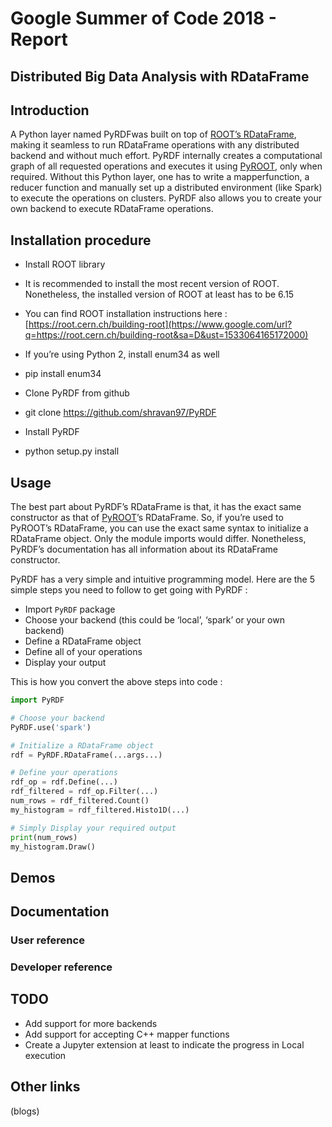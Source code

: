 # Google Summer of Code 2018 - Report

## Distributed Big Data Analysis with RDataFrame


Introduction
------------

A Python layer named PyRDFwas built on top of [ROOT’s RDataFrame](https://www.google.com/url?q=https://root.cern/doc/master/classROOT_1_1RDataFrame.html&sa=D&ust=1533064165170000), making it seamless to run RDataFrame operations with any distributed backend and without much effort. PyRDF internally creates a computational graph of all requested operations and executes it using [PyROOT](https://www.google.com/url?q=https://root.cern.ch/pyroot&sa=D&ust=1533064165171000), only when required. Without this Python layer, one has to write a mapperfunction, a reducer function and manually set up a distributed environment (like Spark) to execute the operations on clusters. PyRDF also allows you to create your own backend to execute RDataFrame operations.

Installation procedure
----------------------

*   Install ROOT library

*   It is recommended to install the most recent version of ROOT. Nonetheless, the installed version of ROOT at least has to be 6.15
*   You can find ROOT installation instructions here : [https://root.cern.ch/building-root](https://www.google.com/url?q=https://root.cern.ch/building-root&sa=D&ust=1533064165172000)

*   If you’re using Python 2, install enum34 as well

*   pip install enum34

*   Clone PyRDF from github

*   git clone https://github.com/shravan97/PyRDF

*   Install PyRDF

*   python setup.py install

Usage
-----

The best part about PyRDF’s RDataFrame is that, it has the exact same constructor as that of [PyROOT](https://www.google.com/url?q=https://root.cern.ch/pyroot&sa=D&ust=1533064165174000)’s RDataFrame. So, if you’re used to PyROOT’s RDataFrame, you can use the exact same syntax to initialize a RDataFrame object. Only the module imports would differ. Nonetheless, PyRDF’s documentation has all information about its RDataFrame constructor.

PyRDF has a very simple and intuitive programming model. Here are the 5 simple steps you need to follow to get going with PyRDF :

*   Import `PyRDF` package
*   Choose your backend (this could be ‘local’, ‘spark’ or your own backend)
*   Define a RDataFrame object
*   Define all of your operations
*   Display your output

This is how you convert the above steps into code :

```python
import PyRDF

# Choose your backend
PyRDF.use('spark')

# Initialize a RDataFrame object
rdf = PyRDF.RDataFrame(...args...)

# Define your operations
rdf_op = rdf.Define(...)
rdf_filtered = rdf_op.Filter(...)
num_rows = rdf_filtered.Count()
my_histogram = rdf_filtered.Histo1D(...)

# Simply Display your required output
print(num_rows)
my_histogram.Draw()
```

Demos
-----

Documentation
-------------

### User reference

### Developer reference

TODO
----

*   Add support for more backends
*   Add support for accepting C++ mapper functions
*   Create a Jupyter extension at least to indicate the progress in Local execution

Other links
-----------

(blogs)
